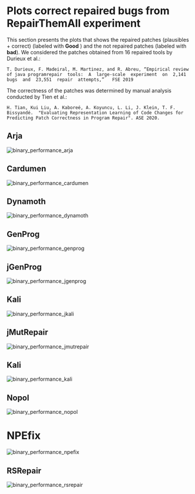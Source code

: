 # Plots correct repaired bugs from RepairThemAll experiment


This section presents the plots that shows the repaired patches  (plausibles + correct) (labeled with **Good** ) and the not repaired patches (labeled with **bad**).
We considered the patches obtained from 16 repaired tools by Durieux et al.:

```
T. Durieux, F. Madeiral, M. Martinez, and R. Abreu, “Empirical review of java programrepair  tools:  A  large-scale  experiment  on  2,141  bugs  and  23,551  repair  attempts,”   FSE 2019
```

The correctness of the patches was determined by manual analysis conducted by Tien et al.: 

```
H. Tian, Kui Liu, A. Kaboreé, A. Koyuncu, L. Li, J. Klein, T. F. Bissyandé.  "Evaluating Representation Learning of Code Changes for Predicting Patch Correctness in Program Repair". ASE 2020.
```


## Arja


![binary_performance_arja](/Users/matias/develop/hardnessrepair/git-eapr/plots/plots-correctness-RepairThemAll-11-repair-tools/binary_performance_arja.png)

## Cardumen

![binary_performance_cardumen](/Users/matias/develop/hardnessrepair/git-eapr/plots/plots-correctness-RepairThemAll-11-repair-tools/binary_performance_cardumen.png)

## Dynamoth

![binary_performance_dynamoth](/Users/matias/develop/hardnessrepair/git-eapr/plots/plots-correctness-RepairThemAll-11-repair-tools/binary_performance_dynamoth.png)

## GenProg

![binary_performance_genprog](/Users/matias/develop/hardnessrepair/git-eapr/plots/plots-correctness-RepairThemAll-11-repair-tools/binary_performance_genprog.png)


## jGenProg

![binary_performance_jgenprog](/Users/matias/develop/hardnessrepair/git-eapr/plots/plots-correctness-RepairThemAll-11-repair-tools/binary_performance_jgenprog.png)

## Kali

![binary_performance_jkali](/Users/matias/develop/hardnessrepair/git-eapr/plots/plots-correctness-RepairThemAll-11-repair-tools/binary_performance_jkali.png)

## jMutRepair

![binary_performance_jmutrepair](/Users/matias/develop/hardnessrepair/git-eapr/plots/plots-correctness-RepairThemAll-11-repair-tools/binary_performance_jmutrepair.png)

## Kali

![binary_performance_kali](/Users/matias/develop/hardnessrepair/git-eapr/plots/plots-correctness-RepairThemAll-11-repair-tools/binary_performance_kali.png)

## Nopol

![binary_performance_nopol](/Users/matias/develop/hardnessrepair/git-eapr/plots/plots-correctness-RepairThemAll-11-repair-tools/binary_performance_nopol.png)

# NPEfix
![binary_performance_npefix](/Users/matias/develop/hardnessrepair/git-eapr/plots/plots-correctness-RepairThemAll-11-repair-tools/binary_performance_npefix.png)

## RSRepair

![binary_performance_rsrepair](/Users/matias/develop/hardnessrepair/git-eapr/plots/plots-correctness-RepairThemAll-11-repair-tools/binary_performance_rsrepair.png)

 